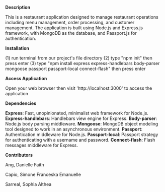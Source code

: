 **Description**

This is a restaurant application designed to manage restaurant operations including menu management, order processing, and customer management. The application is built using Node.js and Express.js framework, with MongoDB as the database, and Passport.js for authentication.

**Installation**

(1) run terminal from our project's file directory
(2) type "npm init" then press enter
(3) type "npm install express express-handlebars body-parser mongoose passport passport-local connect-flash" then press enter

**Access Application**

Open your web browser then visit 'http://localhost:3000' to access the application

**Dependencies**

**Express**: Fast, unopinionated, minimalist web framework for Node.js.
**Express-handlebars**: Handlebars view engine for Express.
**Body-parser**: Node.js body parsing middleware.
**Mongoose**: MongoDB object modeling tool designed to work in an asynchronous environment.
**Passport**: Authentication middleware for Node.js.
**Passport-local**: Passport strategy for authenticating with a username and password.
**Connect-flash**: Flash messages middleware for Express.

**Contributors**

Ang, Danielle Faith

Capio, Simone Franceska Emanuelle

Sarreal, Sophia Althea
